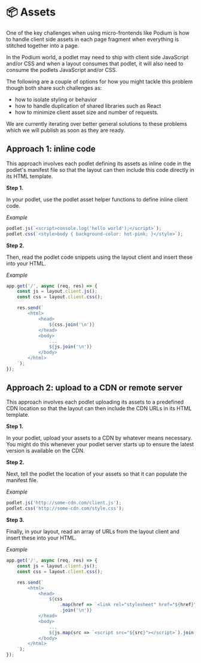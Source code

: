 # 📦 Assets

One of the key challenges when using micro-frontends like Podium is how to handle client side assets in each page fragment when everything is stitched together into a page.

In the Podium world, a podlet may need to ship with client side JavaScript and/or CSS and when a layout consumes that podlet, it will also need to consume the podlets JavaScript and/or CSS.

The following are a couple of options for how you might tackle this problem though both share such challenges as:

-   how to isolate styling or behavior
-   how to handle duplication of shared libraries such as React
-   how to minimize client asset size and number of requests.

We are currently iterating over better general solutions to these problems which we will publish as soon as they are ready.

## Approach 1: inline code

This approach involves each podlet defining its assets as inline code in the podlet's manifest file so that the layout can then include this code directly in its HTML template.

**Step 1.**

In your podlet, use the podlet asset helper functions to define inline client code.

_Example_

```js
podlet.js(`<script>console.log('hello world');</script>`);
podlet.css(`<style>body { background-color: hot-pink; }</style>`);
```

**Step 2.**

Then, read the podlet code snippets using the layout client and insert these into your HTML.

_Example_

```js
app.get('/', async (req, res) => {
    const js = layout.client.js();
    const css = layout.client.css();

    res.send(`
        <html>
            <head>
                ${css.join('\n')}
            </head>
            <body>
                ...
                ${js.join('\n')}
            </body>
        </html>
    `);
});
```

## Approach 2: upload to a CDN or remote server

This approach involves each podlet uploading its assets to a predefined CDN location so that the layout can then include the CDN URLs in its HTML template.

**Step 1.**

In your podlet, upload your assets to a CDN by whatever means necessary. You might do this whenever your podlet server starts up to ensure the latest version is available on the CDN.

**Step 2.**

Next, tell the podlet the location of your assets so that it can populate the manifest file.

_Example_

```js
podlet.js('http://some-cdn.com/client.js');
podlet.css('http://some-cdn.com/style.css');
```

**Step 3.**

Finally, in your layout, read an array of URLs from the layout client and insert these into your HTML.

_Example_

```js
app.get('/', async (req, res) => {
    const js = layout.client.js();
    const css = layout.client.css();

    res.send(`
        <html>
            <head>
                ${css
                    .map(href => `<link rel="stylesheet" href="${href}" />`)
                    .join('\n')}
            </head>
            <body>
                ...
                ${js.map(src => `<script src="${src}"></script>`).join('\n')}
            </body>
        </html>
    `);
});
```
